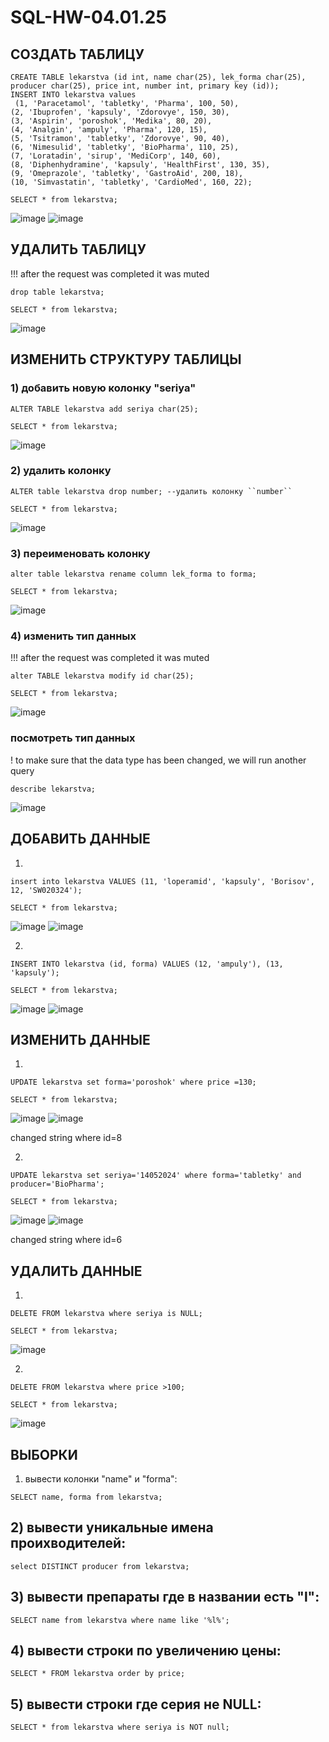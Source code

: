 # SQL-HW-04.01.25

## СОЗДАТЬ ТАБЛИЦУ
```
CREATE TABLE lekarstva (id int, name char(25), lek_forma char(25), producer char(25), price int, number int, primary key (id));
INSERT INTO lekarstva values
 (1, 'Paracetamol', 'tabletky', 'Pharma', 100, 50),
(2, 'Ibuprofen', 'kapsuly', 'Zdorovye', 150, 30),
(3, 'Aspirin', 'poroshok', 'Medika', 80, 20),
(4, 'Analgin', 'ampuly', 'Pharma', 120, 15),
(5, 'Tsitramon', 'tabletky', 'Zdorovye', 90, 40), 
(6, 'Nimesulid', 'tabletky', 'BioPharma', 110, 25),
(7, 'Loratаdin', 'sirup', 'MediCorp', 140, 60),
(8, 'Diphenhydramine', 'kapsuly', 'HealthFirst', 130, 35),
(9, 'Omeprazole', 'tabletky', 'GastroAid', 200, 18),
(10, 'Simvastatin', 'tabletky', 'CardioMed', 160, 22);
```
```
SELECT * from lekarstva;
```
![image](https://github.com/user-attachments/assets/2ed03c35-e91a-46dc-af04-cf215d5188fb)
![image](https://github.com/user-attachments/assets/20d30b8a-1512-4615-842d-0bbdf48d00e9)



## УДАЛИТЬ ТАБЛИЦУ
!!! after the request was completed it was muted
```
drop table lekarstva;
```

```
SELECT * from lekarstva;
```
![image](https://github.com/user-attachments/assets/cf18591e-65ad-44ac-b725-a93d8f7817bd)


## ИЗМЕНИТЬ СТРУКТУРУ ТАБЛИЦЫ

### 1) добавить новую колонку "seriya"
```
ALTER TABLE lekarstva add seriya char(25);
```
```
SELECT * from lekarstva;
```
![image](https://github.com/user-attachments/assets/4892a71c-dbb3-49fe-85c7-b485a9f19a19)

### 2) удалить колонку
```
ALTER table lekarstva drop number; --удалить колонку ``number``
```
```
SELECT * from lekarstva;
```
![image](https://github.com/user-attachments/assets/19593fc5-f586-4ee4-bffc-e7c0b39b545a)


### 3) переименовать колонку
```
alter table lekarstva rename column lek_forma to forma;
```
```
SELECT * from lekarstva;
```
![image](https://github.com/user-attachments/assets/ad24fd4a-4e53-4a0a-b30a-66657cf01057)


### 4) изменить тип данных
!!! after the request was completed it was muted
```
alter TABLE lekarstva modify id char(25);
```
```
SELECT * from lekarstva;
```
![image](https://github.com/user-attachments/assets/04652239-dd1d-4b9b-a092-3715a23ebca0)


### посмотреть тип данных 
! to make sure that the data type has been changed, we will run another query
```
describe lekarstva;
```
![image](https://github.com/user-attachments/assets/a64b9ba6-6598-45df-95d4-7ea6c12b0ef0)


## ДОБАВИТЬ ДАННЫЕ
1)
```
insert into lekarstva VALUES (11, 'loperamid', 'kapsuly', 'Borisov', 12, 'SW020324');
```
```
SELECT * from lekarstva;
```
![image](https://github.com/user-attachments/assets/cc375158-9f63-4539-9349-c3442aaf8517)
![image](https://github.com/user-attachments/assets/331d00cf-f84d-4b07-9b46-05cc8fd8ffce)

2)
```
INSERT INTO lekarstva (id, forma) VALUES (12, 'ampuly'), (13, 'kapsuly');
```
```
SELECT * from lekarstva;
```
![image](https://github.com/user-attachments/assets/cc375158-9f63-4539-9349-c3442aaf8517)
![image](https://github.com/user-attachments/assets/c8443da3-7e35-4156-b09b-6d3692057698)

## ИЗМЕНИТЬ ДАННЫЕ
1)
```
UPDATE lekarstva set forma='poroshok' where price =130;
```
```
SELECT * from lekarstva;
```
![image](https://github.com/user-attachments/assets/4e85eb95-d995-4b27-8463-0f047fa48cd1)
![image](https://github.com/user-attachments/assets/a0ff8fb9-b826-4fde-8ed7-f7505ae1e264)

changed string where id=8

2)
```
UPDATE lekarstva set seriya='14052024' where forma='tabletky' and producer='BioPharma';
```
```
SELECT * from lekarstva;
```
![image](https://github.com/user-attachments/assets/7eadb009-fce3-42d6-a6c5-13b984d82ee4)
![image](https://github.com/user-attachments/assets/c14c637a-d24d-4f8a-933d-003113500ad5)

changed string where id=6

## УДАЛИТЬ ДАННЫЕ
1)
```
DELETE FROM lekarstva where seriya is NULL;
```
```
SELECT * from lekarstva;
```
![image](https://github.com/user-attachments/assets/0bcee47a-8ec0-4c48-8686-e14dc6b3ee0f)

2)
```
DELETE FROM lekarstva where price >100;
```
```
SELECT * from lekarstva;
```
![image](https://github.com/user-attachments/assets/e54f5b7c-5712-42fd-b8e9-37948c572a47)

## ВЫБОРКИ
1) вывести колонки "name" и "forma":
```
SELECT name, forma from lekarstva;
```

## 2) вывеcти уникальные имена проихводителей:
```
select DISTINCT producer from lekarstva;
```

## 3) вывести препараты где в названии есть "l":
```
SELECT name from lekarstva where name like '%l%'; 
```

## 4) вывести строки по увеличению цены:
```
SELECT * FROM lekarstva order by price;
```

## 5) вывести строки где серия не NULL:
```
SELECT * from lekarstva where seriya is NOT null;
```

